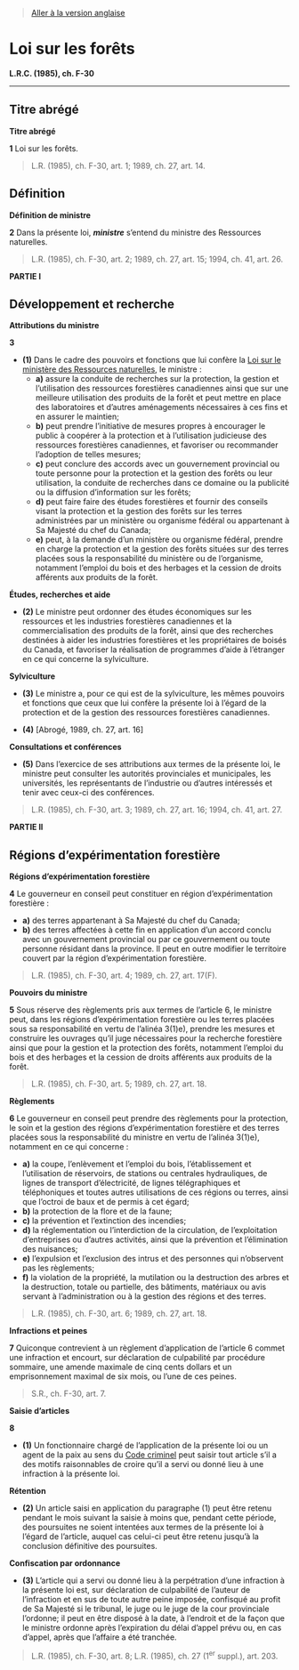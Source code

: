 > [Aller à la version anglaise](/en/Acts/Revised%20Statutes%20of%20Canada/F/F-30.md)

# Loi sur les forêts

**L.R.C. (1985), ch. F-30**


----------



## Titre abrégé



**Titre abrégé**

**1** Loi sur les forêts.
> L.R. (1985), ch. F-30, art. 1; 1989, ch. 27, art. 14.





## Définition



**Définition de ministre**

**2** Dans la présente loi, ***ministre*** s’entend du ministre des Ressources naturelles.
> L.R. (1985), ch. F-30, art. 2; 1989, ch. 27, art. 15; 1994, ch. 41, art. 26.





**PARTIE I** 
## Développement et recherche



**Attributions du ministre**

**3** 

- **(1)** Dans le cadre des pouvoirs et fonctions que lui confère la [Loi sur le ministère des Ressources naturelles](/fr/Lois/Lois%20du%20Canada/1994/ch.%2041.md), le ministre :
	- **a)** assure la conduite de recherches sur la protection, la gestion et l’utilisation des ressources forestières canadiennes ainsi que sur une meilleure utilisation des produits de la forêt et peut mettre en place des laboratoires et d’autres aménagements nécessaires à ces fins et en assurer le maintien;
	- **b)** peut prendre l’initiative de mesures propres à encourager le public à coopérer à la protection et à l’utilisation judicieuse des ressources forestières canadiennes, et favoriser ou recommander l’adoption de telles mesures;
	- **c)** peut conclure des accords avec un gouvernement provincial ou toute personne pour la protection et la gestion des forêts ou leur utilisation, la conduite de recherches dans ce domaine ou la publicité ou la diffusion d’information sur les forêts;
	- **d)** peut faire faire des études forestières et fournir des conseils visant la protection et la gestion des forêts sur les terres administrées par un ministère ou organisme fédéral ou appartenant à Sa Majesté du chef du Canada;
	- **e)** peut, à la demande d’un ministère ou organisme fédéral, prendre en charge la protection et la gestion des forêts situées sur des terres placées sous la responsabilité du ministère ou de l’organisme, notamment l’emploi du bois et des herbages et la cession de droits afférents aux produits de la forêt.

**Études, recherches et aide**

- **(2)** Le ministre peut ordonner des études économiques sur les ressources et les industries forestières canadiennes et la commercialisation des produits de la forêt, ainsi que des recherches destinées à aider les industries forestières et les propriétaires de boisés du Canada, et favoriser la réalisation de programmes d’aide à l’étranger en ce qui concerne la sylviculture.

**Sylviculture**

- **(3)** Le ministre a, pour ce qui est de la sylviculture, les mêmes pouvoirs et fonctions que ceux que lui confère la présente loi à l’égard de la protection et de la gestion des ressources forestières canadiennes.

- **(4)** [Abrogé, 1989, ch. 27, art. 16]

**Consultations et conférences**

- **(5)** Dans l’exercice de ses attributions aux termes de la présente loi, le ministre peut consulter les autorités provinciales et municipales, les universités, les représentants de l’industrie ou d’autres intéressés et tenir avec ceux-ci des conférences.
> L.R. (1985), ch. F-30, art. 3; 1989, ch. 27, art. 16; 1994, ch. 41, art. 27.





**PARTIE II** 
## Régions d’expérimentation forestière



**Régions d’expérimentation forestière**

**4** Le gouverneur en conseil peut constituer en région d’expérimentation forestière :
- **a)** des terres appartenant à Sa Majesté du chef du Canada;
- **b)** des terres affectées à cette fin en application d’un accord conclu avec un gouvernement provincial ou par ce gouvernement ou toute personne résidant dans la province.
Il peut en outre modifier le territoire couvert par la région d’expérimentation forestière.
> L.R. (1985), ch. F-30, art. 4; 1989, ch. 27, art. 17(F).





**Pouvoirs du ministre**

**5** Sous réserve des règlements pris aux termes de l’article 6, le ministre peut, dans les régions d’expérimentation forestière ou les terres placées sous sa responsabilité en vertu de l’alinéa 3(1)e), prendre les mesures et construire les ouvrages qu’il juge nécessaires pour la recherche forestière ainsi que pour la gestion et la protection des forêts, notamment l’emploi du bois et des herbages et la cession de droits afférents aux produits de la forêt.
> L.R. (1985), ch. F-30, art. 5; 1989, ch. 27, art. 18.





**Règlements**

**6** Le gouverneur en conseil peut prendre des règlements pour la protection, le soin et la gestion des régions d’expérimentation forestière et des terres placées sous la responsabilité du ministre en vertu de l’alinéa 3(1)e), notamment en ce qui concerne :
- **a)** la coupe, l’enlèvement et l’emploi du bois, l’établissement et l’utilisation de réservoirs, de stations ou centrales hydrauliques, de lignes de transport d’électricité, de lignes télégraphiques et téléphoniques et toutes autres utilisations de ces régions ou terres, ainsi que l’octroi de baux et de permis à cet égard;
- **b)** la protection de la flore et de la faune;
- **c)** la prévention et l’extinction des incendies;
- **d)** la réglementation ou l’interdiction de la circulation, de l’exploitation d’entreprises ou d’autres activités, ainsi que la prévention et l’élimination des nuisances;
- **e)** l’expulsion et l’exclusion des intrus et des personnes qui n’observent pas les règlements;
- **f)** la violation de la propriété, la mutilation ou la destruction des arbres et la destruction, totale ou partielle, des bâtiments, matériaux ou avis servant à l’administration ou à la gestion des régions et des terres.
> L.R. (1985), ch. F-30, art. 6; 1989, ch. 27, art. 18.





**Infractions et peines**

**7** Quiconque contrevient à un règlement d’application de l’article 6 commet une infraction et encourt, sur déclaration de culpabilité par procédure sommaire, une amende maximale de cinq cents dollars et un emprisonnement maximal de six mois, ou l’une de ces peines.
> S.R., ch. F-30, art. 7.





**Saisie d’articles**

**8** 

- **(1)** Un fonctionnaire chargé de l’application de la présente loi ou un agent de la paix au sens du [Code criminel](/fr/Lois/Lois%20révisées%20du%20Canada/C/C-46.md) peut saisir tout article s’il a des motifs raisonnables de croire qu’il a servi ou donné lieu à une infraction à la présente loi.

**Rétention**

- **(2)** Un article saisi en application du paragraphe (1) peut être retenu pendant le mois suivant la saisie à moins que, pendant cette période, des poursuites ne soient intentées aux termes de la présente loi à l’égard de l’article, auquel cas celui-ci peut être retenu jusqu’à la conclusion définitive des poursuites.

**Confiscation par ordonnance**

- **(3)** L’article qui a servi ou donné lieu à la perpétration d’une infraction à la présente loi est, sur déclaration de culpabilité de l’auteur de l’infraction et en sus de toute autre peine imposée, confisqué au profit de Sa Majesté si le tribunal, le juge ou le juge de la cour provinciale l’ordonne; il peut en être disposé à la date, à l’endroit et de la façon que le ministre ordonne après l’expiration du délai d’appel prévu ou, en cas d’appel, après que l’affaire a été tranchée.
> L.R. (1985), ch. F-30, art. 8; L.R. (1985), ch. 27 (1<sup>er</sup> suppl.), art. 203.



